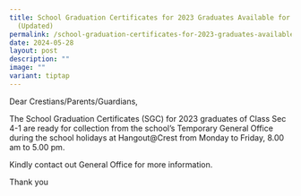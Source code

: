 ```yaml
---
title: School Graduation Certificates for 2023 Graduates Available for Pick up
  (Updated)
permalink: /school-graduation-certificates-for-2023-graduates-available-for-pick-up/
date: 2024-05-28
layout: post
description: ""
image: ""
variant: tiptap
---
```

<p>Dear Crestians/Parents/Guardians,</p>
<p>The School Graduation Certificates (SGC) for 2023 graduates of Class Sec
4-1 are ready for collection from the school’s Temporary General Office
during the school holidays at Hangout@Crest from Monday to Friday, 8.00
am to 5.00 pm.</p>
<p>Kindly contact out General Office for more information.</p>
<p>Thank you</p>